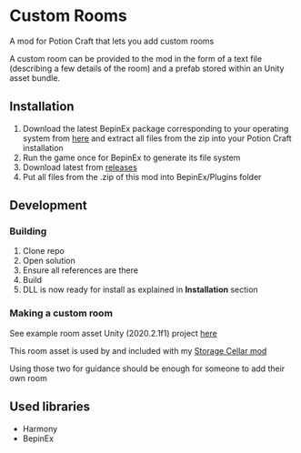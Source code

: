 # Custom Rooms

A mod for Potion Craft that lets you add custom rooms

A custom room can be provided to the mod in the form of a text file (describing a few details of the room) and a prefab stored within an Unity asset bundle.

## Installation

1. Download the latest BepinEx package corresponding to your operating system from [here](https://github.com/BepInEx/BepInEx/releases) and extract all files from the zip into your Potion Craft installation
2. Run the game once for BepinEx to generate its file system
3. Download latest from [releases](https://github.com/TommySoucy/PotionCraft-CustomRooms/releases)
4. Put all files from the .zip of this mod into BepinEx/Plugins folder

## Development

### Building

1. Clone repo
2. Open solution
3. Ensure all references are there
4. Build
5. DLL is now ready for install as explained in **Installation** section

### Making a custom room

See example room asset Unity (2020.2.1f1) project [here](https://github.com/TommySoucy/PotionCraft-CustomRooms-Example)

This room asset is used by and included with my [Storage Cellar mod](https://github.com/TommySoucy/PotionCraft-StorageCellar)

Using those two for guidance should be enough for someone to add their own room

## Used libraries

- Harmony
- BepinEx
